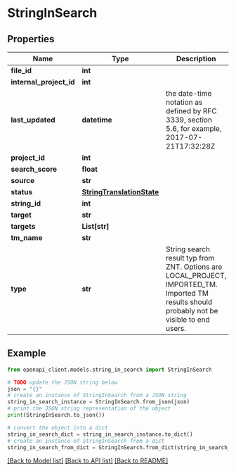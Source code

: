 # StringInSearch


## Properties

Name | Type | Description | Notes
------------ | ------------- | ------------- | -------------
**file_id** | **int** |  | [optional] 
**internal_project_id** | **int** |  | [optional] 
**last_updated** | **datetime** | the date-time notation as defined by RFC 3339, section 5.6, for example, 2017-07-21T17:32:28Z | [optional] 
**project_id** | **int** |  | [optional] 
**search_score** | **float** |  | [optional] 
**source** | **str** |  | [optional] 
**status** | [**StringTranslationState**](StringTranslationState.md) |  | [optional] 
**string_id** | **int** |  | [optional] 
**target** | **str** |  | [optional] 
**targets** | **List[str]** |  | [optional] 
**tm_name** | **str** |  | [optional] 
**type** | **str** | String search result typ from ZNT. Options are LOCAL_PROJECT, IMPORTED_TM. Imported TM results should probably not be visible to end users. | [optional] 

## Example

```python
from openapi_client.models.string_in_search import StringInSearch

# TODO update the JSON string below
json = "{}"
# create an instance of StringInSearch from a JSON string
string_in_search_instance = StringInSearch.from_json(json)
# print the JSON string representation of the object
print(StringInSearch.to_json())

# convert the object into a dict
string_in_search_dict = string_in_search_instance.to_dict()
# create an instance of StringInSearch from a dict
string_in_search_from_dict = StringInSearch.from_dict(string_in_search_dict)
```
[[Back to Model list]](../README.md#documentation-for-models) [[Back to API list]](../README.md#documentation-for-api-endpoints) [[Back to README]](../README.md)


